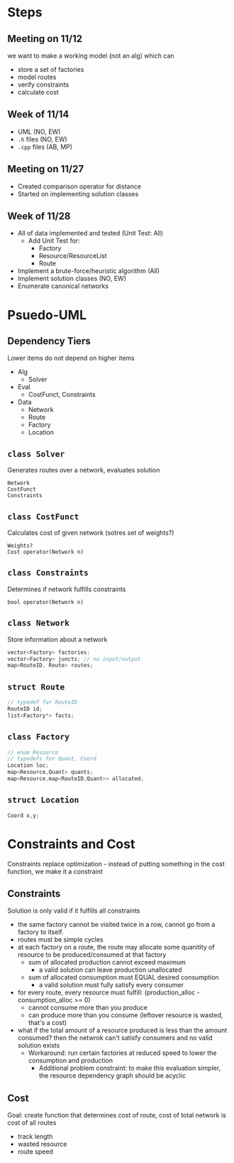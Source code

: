 # Steps
## Meeting on 11/12
we want to make a working model (not an alg) which can
 - store a set of factories
 - model routes
 - verify constraints
 - calculate cost

## Week of 11/14
 - UML (NO, EW)
 - `.h` files (NO, EW)
 - `.cpp` files (AB, MP)

## Meeting on 11/27
 - Created comparison operator for distance
 - Started on implementing solution classes 
## Week of 11/28
 - All of data implemented and tested (Unit Test: All)
   - Add Unit Test for: 
     - Factory
     - Resource/ResourceList
     - Route
 - Implement a brute-force/heuristic algorithm (All)
 - Implement solution classes (NO, EW)
 - Enumerate canonical networks
# Psuedo-UML
## Dependency Tiers
Lower items do not depend on higher items
 - Alg
   - Solver
 - Eval
   - CostFunct, Constraints
 - Data
   - Network
   - Route
   - Factory
   - Location
## `class Solver`
Generates routes over a network, evaluates solution
```
Network
CostFunct
Constraints
```

## `class CostFunct`
Calculates cost of given network (sotres set of weights?)
```
Weights?
Cost operator(Network n)
```

## `class Constraints`
Determines if network fulfills constraints
```
bool operator(Network n)
```

## `class Network`
Store information about a network
```cpp
vector<Factory> factories;
vector<Factory> juncts; // no input/output
map<RouteID, Route> routes;
```

## `struct Route`
```cpp
// typedef for RouteID
RouteID id;
list<Factory*> facts;
```

## `class Factory`
```cpp
// enum Resource
// typedefs for Quant, Coord
Location loc;
map<Resource,Quant> quants;
map<Resource,map<RouteID,Quant>> allocated;
```

## `struct Location`
```cpp
Coord x,y;
```

# Constraints and Cost
Constraints replace optimization - instead of putting something in the cost function, we make it a constraint
## Constraints
Solution is only valid if it fulfills all constraints
 - the same factory cannot be visited twice in a row, cannot go from a factory to itself.
 - routes must be simple cycles
 - at each factory on a route, the route may allocate some quanitity of resource to be produced/consumed at that factory
   - sum of allocated production cannot exceed maximum
     - a valid solution can leave production unallocated
   - sum of allocated consumption must EQUAL desired consumption
     - a valid solution must fully satisfy every consumer
 - for every route, every resource must fulfill: (production_alloc - consumption_alloc >= 0)
   - cannot consume more than you produce
   - can produce more than you consume (leftover resource is wasted, that's a cost)
 - what if the total amount of a resource produced is less than the amount consumed? then the netwrok can't satisfy consumers and no valid solution exists
   - Workaround: run certain factories at reduced speed to lower the consumption and production
     - Additional problem constraint: to make this evaluation simpler, the resource dependency graph should be acyclic

## Cost
Goal: create function that determines cost of route, cost of total network is cost of all routes
 - track length
 - wasted resource
 - route speed
